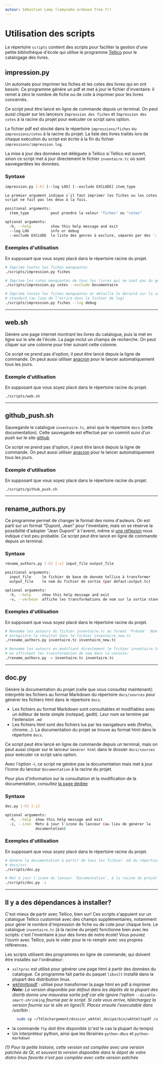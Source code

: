 ```yaml
---
auteur: Sébastien Lamy (lamyseba arobase free.fr)
---
```


Utilisation des scripts
===========================================================

Le répertoire `scripts` contient des scripts pour faciliter la gestion d'une 
petite bibliothèque d'école qui utilise le programme [Tellico][] pour le 
catalogage des livres.

[Tellico]:http://tellico-project.org/



impression.py
-------------------------------------
Un automate pour imprimer les fiches et les cotes des livres qui en ont besoin. 
Ce programme génère un pdf et met à jour le fichier d'inventaire: il remet à 
zéro le nombre de fiche ou de cote à imprimer pour les livres concernés.

Ce script peut être lancé en ligne de commande depuis un terminal. On peut
aussi cliquer sur les lanceurs `Impression des fiches` et `Impression des cotes` 
à la racine du projet pour exécuter ce script sans option.

Le fichier pdf est stocké dans le répertoire `impressions/fiches` ou
`impressions/cotes` à la racine du projet. La liste des livres traités lors
de chaque exécution du script est écrite à la fin du fichier 
`impressions/impression.log`.

La mise à jour des données est déléguée à Tellico si Tellico est 
ouvert, sinon ce script met à jour directement le fichier `inventaire.tc` où 
sont sauvegardées les données.

### Syntaxe
```bash
impression.py [-h] [--log LOG] [--exclude EXCLUDE] item_type

Le premier argument indique s`il faut imprimer les fiches ou les cotes : Ce 
script ne fait pas les deux à la fois.

positional arguments:
  item_type          peut prendre la valeur "fiches" ou "cotes"

optional arguments:
  -h, --help         show this help message and exit
  --log LOG          info or debug
  --exclude EXCLUDE  la liste des genres à exclure, séparés par des ';'
```

### Exemples d'utilisation
En supposant que vous soyez placé dans le répertoire racine du projet.
```bash
# Imprime toutes les fiches manquantes
./scripts/impression.py fiches 

# Imprime les cotes manquantes de tous les livres qui ne sont pas du genre "Documentaire"
./scripts/impression.py cotes --exclude Documentaire 

# Imprime toutes les fiches manquantes et détaille le déroulé sur la sortie 
# standard (au lieu de l'écrire dans le fichier de log)
./scripts/impression.py fiches --log debug
```



---
web.sh
-------------------------------------
Génère une page internet montrant les livres du catalogue, puis la met 
en ligne sur le site de l'école. La page inclut un champs de recherche. On 
peut cliquer sur une colonne pour trier suivant cette colonne.

Ce script ne prend pas d'option, il peut être lancé depuis la ligne de commande.
On peut aussi utiliser [anacron] pour le lancer automatiquement tous les jours.

### Exemple d'utilisation
En supposant que vous soyez placé dans le répertoire racine du projet.
```
./scripts/web.sh
```



---
github_push.sh
-------------------------------------
Sauvegarde le catalogue `inventaire.tc`, ainsi que le répertoire `docs` 
(cette documentation). Cette sauvegarde est effectué par un commit
suivi d'un push sur le site [github](https://github.com/lamyseba/biblioteca/)

Ce script ne prend pas d'option, il peut être lancé depuis la ligne de commande.
On peut aussi utiliser [anacron] pour le lancer automatiquement tous les jours.

### Exemple d'utilisation
En supposant que vous soyez placé dans le répertoire racine du projet.
```
./scripts/github_push.sh
```

[anacron]:http://www.delafond.org/traducmanfr/man/man8/anacron.8.html



---
rename_authors.py
-------------------------------------
Ce programme permet de changer le format des noms d'auteurs. On est parti sur un 
format "Dupont, Jean" pour l'inventaire, mais on se réserve la possibilité 
d'adopter  "Jean Dupont" à l'avenir, même si [une réflexion][] nous indique 
c'est peu probable. Ce script peut être lancé en ligne de commande depuis un 
terminal.

### Syntaxe

```bash
rename_authors.py [-h] [-v] input_file output_file

positional arguments:
  input_file     le fichier de base de donnée tellico à transformer
  output_file    le nom du fichier de sortie (par defaut:output.tc)

optional arguments:
  -h, --help     show this help message and exit
  -v, --verbose  affiche les transformations de nom sur la sortie standard
```

### Exemples d'utilisation
En supposant que vous soyez placé dans le répertoire racine du projet.
```bash
# Renomme les auteurs du fichier inventaire.tc au format 'Prénom' 'Nom' et 
# enregistre le résultat dans le fichier inventaire_new.tc
./rename_authors.py inventaire.tc inventaire_new.tc

# Renomme les auteurs en modifiant directement le fichier inventaire.tc et
# en affichant les transformation de nom dans la console:
./rename_authors.py -v inventaire.tc inventaire.tc
```

[une réflexion]:https://lamyseba.github.io/biblioteca/format-noms-d-auteur.html



---
doc.py
-------------------------------------
Génère la documentation du projet (celle que vous consultez maintenant): 
interprète les fichiers au format Markdown du répertoire `docs/sources` pour 
générer les fichiers html dans le répertoire `docs`.

* Les fichiers au format Markdown sont consultables et modifiables avec un 
  éditeur de texte simple (notepad, gedit). Leur nom se termine par l'extension
  `.md`
* Les fichiers html sont des fichiers lus par les navigateurs web (firefox,
  chrome...). La documentation du projet se trouve au format html dans le
  répertoire `docs`.

Ce script peut être lancé en ligne de commande depuis un terminal, mais on 
peut aussi cliquer sur le lanceur `Générer html` dans le dossier `docs/sources`
pour exécuter ce script sans option.

Avec l'option -i, ce script ne génère pas la documentation mais met à jour
l'icone du lanceur `Documentation` à la racine du projet.  

Pour plus d'information sur la consultation et la modification de la 
documentation, consultez [la page dédiée](utiliser-la-documentation.html)


### Syntaxe
```bash
doc.py [-h] [-i]

optional arguments:
  -h, --help  show this help message and exit
  -i, --icon  Mets à jour l`icone du lanceur (au lieu de générer la
              documentation)
```

### Exemples d'utilisation
En supposant que vous soyez placé dans le répertoire racine du projet.
```bash
# Génère la documentation à partir de tous les fichier .md du répertoire
# docs/src
./scripts/doc.py

# Met à jour l'icone du lanceur `Documentation`, à la racine du projet
./scripts/doc.py -i
```


___

Il y a des dépendances à installer?
-------------------------------------
C'est mieux de partir avec Tellico, bien sur! Ces scripts s'appuient sur un 
catalogue Tellico customisé avec des champs supplémentaires, notamment pour 
gérer le nombre d'impression de fiche ou de cote pour chaque livre. 
Le catalogue `inventaire.tc` (à la racine du projet) fonctionne bien avec
les scripts: c'est l'inventaire à jour des livres de notre école! Vous pouvez 
l'ouvrir avec Tellico, puis le vider pour le re-remplir avec vos propres
références.

Les scripts utilisent des programmes en ligne de commande, qui doivent être 
installés sur l'ordinateur:
 
* `xsltproc` est utilisé pour générer une page html à partir des données du 
  catalogue. Ce programme fait partie du paquet `libxslt` installé dans 
  la plupart des distribution linux.
* [wkhtmltopdf][] : utilisé pour transformer la page html en pdf à imprimer  
  _**Note:** La version disponible par défaut dans les dépôts de la plupart des 
  distrib donne une mauvaise sortie pdf car elle ignore l'option 
  `--disable-smart-shrinking` fournie par le script. Si cela vous arrive, 
  téléchargez la version fournie sur le site en ligne(1). Placez ensuite 
  l'executable dans /usr/bin :_  
  ```bash  
    sudo cp ~/Téléchargement/dossier_wkhtml_dezipé/bin/wkhtmltopdf /usr/bin
  ```  
* la commande `ftp` doit être disponible (c'est le cas la plupart du temps)
* Un interpréteur python, ainsi que les librairies `python-dbus` et `python-markdown`



_(1) Pour la petite histoire, cette version est compilée avec une version 
patchée de Qt, et souvent la version disponible dans le dépot de votre distro
linux favorite n'est pas compilée avec cette version patchée_


[wkhtmltopdf]:https://wkhtmltopdf.org/
